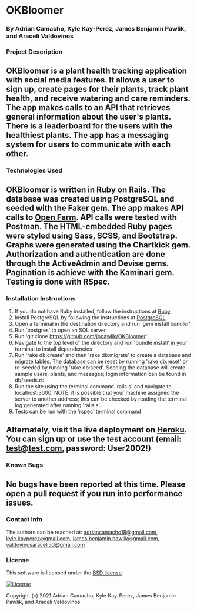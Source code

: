 # OKBloomer

### By Adrian Camacho, Kyle Kay-Perez, James Benjamin Pawlik, and Araceli Valdovinos

### Project Description

OKBloomer is a plant health tracking application with social media features. It allows a user to sign up, create pages for their plants, track plant health, and receive watering and care reminders. The app makes calls to an API that retrieves general information about the user's plants. There is a leaderboard for the users with the healthiest plants. The app has a messaging system for users to communicate with each other.
---
### Technologies Used
OKBloomer is written in Ruby on Rails. The database was created using PostgreSQL and seeded with the Faker gem. The app makes API calls to [Open Farm](http://openfarm.css). API calls were tested with Postman. The HTML-embedded Ruby pages were styled using Sass, SCSS, and Bootstrap. Graphs were generated using the Chartkick gem. Authorization and authentication are done through the ActiveAdmin and Devise gems. Pagination is achieve with the Kaminari gem. Testing is done with RSpec.
---
### Installation Instructions
1. If you do not have Ruby installed, follow the instructions at [Ruby](https://www.ruby-lang.org/en/)
2. Install PostgreSQL by following the instructions at [PostgreSQL](https://www.postgresql.org/download/)
3. Open a terminal in the destination directory and run 'gem install bundler'
4. Run 'postgres' to open an SQL server
5. Run 'git clone https://github.com/jbpawlik/OKBloomer'
6. Navigate to the top level of the directory and run 'bundle install' in your terminal to install dependencies
7. Run 'rake db:create' and then 'rake db:migrate' to create a database and migrate tables. The database can be reset by running 'rake db:reset' or re-seeded by running 'rake db:seed'. Seeding the database will create sample users, plants, and messages; login information can be found in db/seeds.rb. 
8. Run the site using the terminal command 'rails s' and navigate to localhost:3000. NOTE: it is possible that your machine assigned the server to another address; this can be checked by reading the terminal log generated after running 'rails s'.
9. Tests can be run with the 'rspec' terminal command

Alternately, visit the live deployment on [Heroku](http://okbloomer.herokuapp.com). You can sign up or use the test account (email: test@test.com, password: User2002!)
---
### Known Bugs
No bugs have been reported at this time. Please open a pull request if you run into performance issues.
---
### Contact Info

The authors can be reached at: <adriancamacho18@gmail.com>, <kyle.kayperez@gmail.com>, <james.benjamin.pawlik@gmail.com>, <valdovinosaraceli50@gmail.com>

### __License__
This software is licensed under the [BSD license](license.txt).

[![License](https://img.shields.io/badge/License-BSD%202--Clause-orange.svg)](https://opensource.org/licenses/BSD-2-Clause)

Copyright (c) 2021 Adrian Camacho, Kyle Kay-Perez, James Benjamin Pawlik, and Araceli Valdovinos

